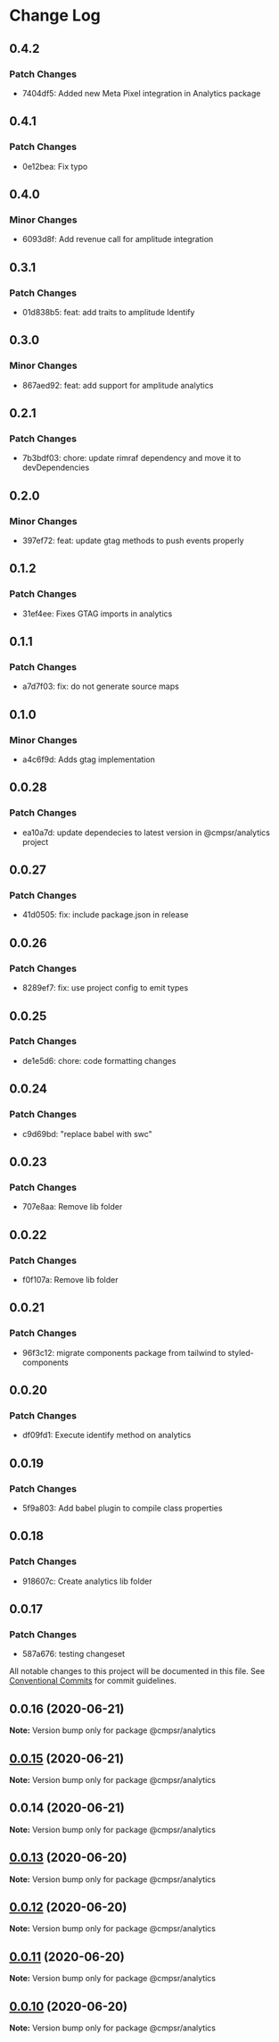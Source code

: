 # Change Log

## 0.4.2

### Patch Changes

- 7404df5: Added new Meta Pixel integration in Analytics package

## 0.4.1

### Patch Changes

- 0e12bea: Fix typo

## 0.4.0

### Minor Changes

- 6093d8f: Add revenue call for amplitude integration

## 0.3.1

### Patch Changes

- 01d838b5: feat: add traits to amplitude Identify

## 0.3.0

### Minor Changes

- 867aed92: feat: add support for amplitude analytics

## 0.2.1

### Patch Changes

- 7b3bdf03: chore: update rimraf dependency and move it to devDependencies

## 0.2.0

### Minor Changes

- 397ef72: feat: update gtag methods to push events properly

## 0.1.2

### Patch Changes

- 31ef4ee: Fixes GTAG imports in analytics

## 0.1.1

### Patch Changes

- a7d7f03: fix: do not generate source maps

## 0.1.0

### Minor Changes

- a4c6f9d: Adds gtag implementation

## 0.0.28

### Patch Changes

- ea10a7d: update dependecies to latest version in @cmpsr/analytics project

## 0.0.27

### Patch Changes

- 41d0505: fix: include package.json in release

## 0.0.26

### Patch Changes

- 8289ef7: fix: use project config to emit types

## 0.0.25

### Patch Changes

- de1e5d6: chore: code formatting changes

## 0.0.24

### Patch Changes

- c9d69bd: "replace babel with swc"

## 0.0.23

### Patch Changes

- 707e8aa: Remove lib folder

## 0.0.22

### Patch Changes

- f0f107a: Remove lib folder

## 0.0.21

### Patch Changes

- 96f3c12: migrate components package from tailwind to styled-components

## 0.0.20

### Patch Changes

- df09fd1: Execute identify method on analytics

## 0.0.19

### Patch Changes

- 5f9a803: Add babel plugin to compile class properties

## 0.0.18

### Patch Changes

- 918607c: Create analytics lib folder

## 0.0.17

### Patch Changes

- 587a676: testing changeset

All notable changes to this project will be documented in this file.
See [Conventional Commits](https://conventionalcommits.org) for commit guidelines.

## 0.0.16 (2020-06-21)

**Note:** Version bump only for package @cmpsr/analytics

## [0.0.15](https://github.com/cmpsr/composer/compare/v0.0.14...v0.0.15) (2020-06-21)

**Note:** Version bump only for package @cmpsr/analytics

## 0.0.14 (2020-06-21)

**Note:** Version bump only for package @cmpsr/analytics

## [0.0.13](https://github.com/cmpsr/composer/compare/v0.0.15...v0.0.13) (2020-06-20)

**Note:** Version bump only for package @cmpsr/analytics

## [0.0.12](https://github.com/cmpsr/composer/compare/v0.0.15...v0.0.12) (2020-06-20)

**Note:** Version bump only for package @cmpsr/analytics

## [0.0.11](https://github.com/cmpsr/composer/compare/v0.0.15...v0.0.11) (2020-06-20)

**Note:** Version bump only for package @cmpsr/analytics

## [0.0.10](https://github.com/cmpsr/composer/compare/v0.0.15...v0.0.10) (2020-06-20)

**Note:** Version bump only for package @cmpsr/analytics
